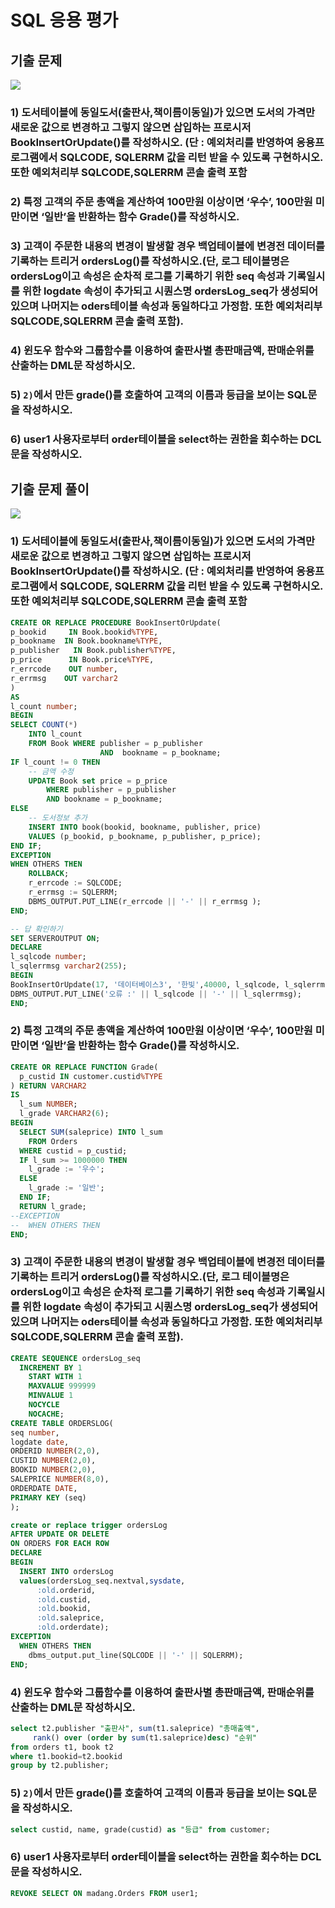 # SQL 응용 평가
## 기출 문제
![](../images/TEST/TEST_05_ERD.PNG)
### 1) 도서테이블에 동일도서(출판사,책이름이동일)가 있으면 도서의 가격만 새로운 값으로 변경하고 그렇지 않으면 삽입하는 프로시저　BookInsertOrUpdate()를 작성하시오. (단 : 예외처리를 반영하여 응용프로그램에서 SQLCODE, SQLERRM 값을 리턴 받을 수 있도록 구현하시오. 또한 예외처리부 SQLCODE,SQLERRM 콘솔 출력 포함

### 2) 특정 고객의 주문 총액을 계산하여 100만원 이상이면 ‘우수’, 100만원 미만이면 ‘일반’을 반환하는 함수 Grade()를 작성하시오.
### 3) 고객이 주문한 내용의 변경이 발생할 경우 백업테이블에 변경전 데이터를 기록하는 트리거 ordersLog()를 작성하시오.(단, 로그 테이블명은 ordersLog이고 속성은 순차적 로그를 기록하기 위한 seq 속성과 기록일시를 위한 logdate 속성이 추가되고 시퀀스명 ordersLog_seq가 생성되어 있으며 나머지는 oders테이블 속성과 동일하다고 가정함. 또한 예외처리부 SQLCODE,SQLERRM 콘솔 출력 포함).
### 4) 윈도우 함수와 그룹함수를 이용하여 출판사별 총판매금액, 판매순위를 산출하는 DML문 작성하시오.
### 5) `2)`에서 만든 grade()를 호출하여 고객의 이름과 등급을 보이는 SQL문을 작성하시오.
### 6) user1 사용자로부터 order테이블을 select하는 권한을 회수하는 DCL문을 작성하시오.
## 기출 문제 풀이
![](../images/TEST/TEST_05_ERD.PNG)
### 1) 도서테이블에 동일도서(출판사,책이름이동일)가 있으면 도서의 가격만 새로운 값으로 변경하고 그렇지 않으면 삽입하는 프로시저　BookInsertOrUpdate()를 작성하시오. (단 : 예외처리를 반영하여 응용프로그램에서 SQLCODE, SQLERRM 값을 리턴 받을 수 있도록 구현하시오. 또한 예외처리부 SQLCODE,SQLERRM 콘솔 출력 포함
```sql
CREATE OR REPLACE PROCEDURE BookInsertOrUpdate(
p_bookid     IN Book.bookid%TYPE,
p_bookname  IN Book.bookname%TYPE,
p_publisher   IN Book.publisher%TYPE,
p_price      IN Book.price%TYPE,
r_errcode    OUT number,
r_errmsg    OUT varchar2
)
AS
l_count number;
BEGIN
SELECT COUNT(*) 
    INTO l_count
    FROM Book WHERE publisher = p_publisher
                    AND  bookname = p_bookname;
IF l_count != 0 THEN
    -- 금액 수정
    UPDATE Book set price = p_price  
        WHERE publisher = p_publisher
        AND bookname = p_bookname;
ELSE 
    -- 도서정보 추가
    INSERT INTO book(bookid, bookname, publisher, price)
    VALUES (p_bookid, p_bookname, p_publisher, p_price);
END IF;
EXCEPTION
WHEN OTHERS THEN
    ROLLBACK;
    r_errcode := SQLCODE;
    r_errmsg := SQLERRM;
    DBMS_OUTPUT.PUT_LINE(r_errcode || '-' || r_errmsg );
END;

-- 답 확인하기
SET SERVEROUTPUT ON;
DECLARE 
l_sqlcode number;
l_sqlerrmsg varchar2(255);
BEGIN
BookInsertOrUpdate(17, '데이터베이스3', '한빛',40000, l_sqlcode, l_sqlerrmsg);
DBMS_OUTPUT.PUT_LINE('오류 :' || l_sqlcode || '-' || l_sqlerrmsg);
END;

``` 
### 2) 특정 고객의 주문 총액을 계산하여 100만원 이상이면 ‘우수’, 100만원 미만이면 ‘일반’을 반환하는 함수 Grade()를 작성하시오.
```sql
CREATE OR REPLACE FUNCTION Grade(
  p_custid IN customer.custid%TYPE
) RETURN VARCHAR2
IS
  l_sum NUMBER;
  l_grade VARCHAR2(6);
BEGIN
  SELECT SUM(saleprice) INTO l_sum
    FROM Orders
  WHERE custid = p_custid;
  IF l_sum >= 1000000 THEN
    l_grade := '우수';
  ELSE 
    l_grade := '일반';
  END IF;
  RETURN l_grade;
--EXCEPTION
--  WHEN OTHERS THEN
END;
```

### 3) 고객이 주문한 내용의 변경이 발생할 경우 백업테이블에 변경전 데이터를 기록하는 트리거 ordersLog()를 작성하시오.(단, 로그 테이블명은 ordersLog이고 속성은 순차적 로그를 기록하기 위한 seq 속성과 기록일시를 위한 logdate 속성이 추가되고 시퀀스명 ordersLog_seq가 생성되어 있으며 나머지는 oders테이블 속성과 동일하다고 가정함. 또한 예외처리부 SQLCODE,SQLERRM 콘솔 출력 포함).
```sql
CREATE SEQUENCE ordersLog_seq
  INCREMENT BY 1
	START WITH 1
	MAXVALUE 999999
	MINVALUE 1
	NOCYCLE
	NOCACHE;
CREATE TABLE ORDERSLOG(	
seq number,
logdate date,
ORDERID NUMBER(2,0), 
CUSTID NUMBER(2,0), 
BOOKID NUMBER(2,0), 
SALEPRICE NUMBER(8,0), 
ORDERDATE DATE, 
PRIMARY KEY (seq)
);

create or replace trigger ordersLog
AFTER UPDATE OR DELETE
ON ORDERS FOR EACH ROW
DECLARE
BEGIN  
  INSERT INTO ordersLog
  values(ordersLog_seq.nextval,sysdate,
      :old.orderid, 
      :old.custid, 
      :old.bookid, 
      :old.saleprice, 
      :old.orderdate);
EXCEPTION
  WHEN OTHERS THEN
    dbms_output.put_line(SQLCODE || '-' || SQLERRM);
END;
```
### 4) 윈도우 함수와 그룹함수를 이용하여 출판사별 총판매금액, 판매순위를 산출하는 DML문 작성하시오.
```sql
select t2.publisher "출판사", sum(t1.saleprice) "총매출액",
     rank() over (order by sum(t1.saleprice)desc) "순위"
from orders t1, book t2
where t1.bookid=t2.bookid
group by t2.publisher;
```
### 5) `2)`에서 만든 grade()를 호출하여 고객의 이름과 등급을 보이는 SQL문을 작성하시오.
```sql
select custid, name, grade(custid) as "등급" from customer;
```
### 6) user1 사용자로부터 order테이블을 select하는 권한을 회수하는 DCL문을 작성하시오.
```sql
REVOKE SELECT ON madang.Orders FROM user1;
```